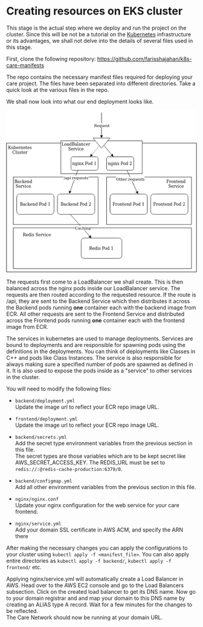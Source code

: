 # Creating resources on EKS cluster

This stage is the actual step where we deploy and run the project on the cluster. Since this will be not be a tutorial on the [Kubernetes](https://kubernetes.io) infrastructure or its advantages, we shall not delve into the details of several files used in this stage.

First, clone the following repository: <https://github.com/farisshajahan/k8s-care-manifests>

The repo contains the necessary manifest files required for deploying your care project. The files have been separated into different directories. Take a quick look at the various files in the repo.

We shall now look into what our end deployment looks like.

![Care EKS architecture](images/careeks.png)

The requests first come to a LoadBalancer we shall create. This is then balanced across the nginx pods inside our LoadBalancer service. The requests are then routed according to the requested resource. If the route is /api, they are sent to the Backend Service which then distributes it across the Backend pods running __one__ container each with the backend image from ECR. All other requests are sent to the Frontend Service and distributed across the Frontend pods running __one__ container each with the frontend image from ECR.

The services in kubernetes are used to manage deployments. Services are bound to deployments and are responsible for spawning pods using the definitions in the deployments. You can think of deployments like Classes in C++ and pods like Class Instances. The service is also responsible for always making sure a specified number of pods are spawned as defined in it. It is also used to expose the pods inside as a "service" to other services in the cluster.

You will need to modify the following files:

* `backend/deployment.yml`  
    Update the image url to reflect your ECR repo image URL.

* `frontend/deployment.yml`  
    Update the image url to reflect your ECR repo image URL.

* `backend/secrets.yml`  
	Add the secret type environment variables from the previous section in this file.  
	The secret types are those variables which are to be kept secret like AWS_SECRET_ACCESS_KEY.
	The REDIS_URL must be set to `redis://:@redis-cache-production:6379/0`.

* `backend/configmap.yml`  
	Add all other environment variables from the previous section in this file.

* `nginx/nginx.conf`  
	Update your nginx configuration for the web service for your care frontend.

* `nginx/service.yml`  
	Add your domain SSL certificate in AWS ACM, and specify the ARN there

 After making the necessary changes you can apply the configurations to your cluster using `kubectl apply -f <manifest_file>`. You can also apply entire directories as `kubectl apply -f backend/`, `kubectl apply -f frontend/` etc.


Applying nginx/service.yml will automatically create a Load Balancer in AWS. Head over to the AWS EC2 console and go to the Load Balancers subsection. Click on the created load balancer to get its DNS name. Now go to your domain registrar and and map your domain to this DNS name by creating an ALIAS type A record. Wait for a few minutes for the changes to be reflected.  
The Care Network should now be running at your domain URL.
